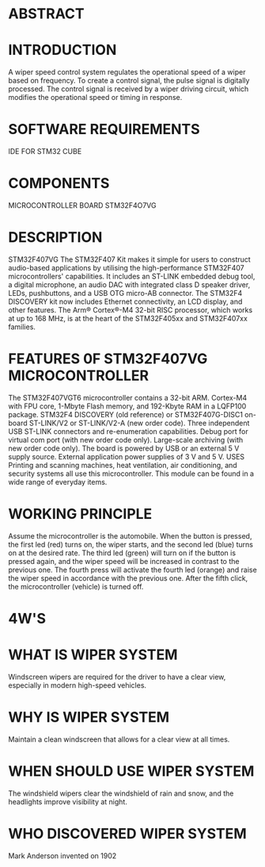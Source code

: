 # ABSTRACT

# INTRODUCTION
A wiper speed control system regulates the operational speed of a wiper based on frequency. To create a control signal, the pulse signal is digitally processed. The control signal is received by a wiper driving circuit, which modifies the operational speed or timing in response.

# SOFTWARE REQUIREMENTS
IDE FOR STM32 CUBE

# COMPONENTS
MICROCONTROLLER BOARD STM32F4O7VG

# DESCRIPTION
STM32F407VG
The STM32F407 Kit makes it simple for users to construct audio-based applications by utilising the high-performance STM32F407 microcontrollers' capabilities. It includes an ST-LINK embedded debug tool, a digital microphone, an audio DAC with integrated class D speaker driver, LEDs, pushbuttons, and a USB OTG micro-AB connector. The STM32F4 DISCOVERY kit now includes Ethernet connectivity, an LCD display, and other features. The Arm® Cortex®-M4 32-bit RISC processor, which works at up to 168 MHz, is at the heart of the STM32F405xx and STM32F407xx families.

# FEATURES 0F STM32F407VG MICROCONTROLLER
The STM32F407VGT6 microcontroller contains a 32-bit ARM.
Cortex-M4 with FPU core, 1-Mbyte Flash memory, and 192-Kbyte RAM in a LQFP100 package.
STM32F4 DISCOVERY (old reference) or STM32F407G-DISC1 on-board ST-LINK/V2 or ST-LINK/V2-A (new order code).
Three independent USB ST-LINK connectors and re-enumeration capabilities.
Debug port for virtual com port (with new order code only).
Large-scale archiving (with new order code only).
The board is powered by USB or an external 5 V supply source.
External application power supplies of 3 V and 5 V.
USES
Printing and scanning machines, heat ventilation, air conditioning, and security systems all use this microcontroller.
This module can be found in a wide range of everyday items.
# WORKING PRINCIPLE
Assume the microcontroller is the automobile. When the button is pressed, the first led (red) turns on, the wiper starts, and the second led (blue) turns on at the desired rate. The third led (green) will turn on if the button is pressed again, and the wiper speed will be increased in contrast to the previous one. The fourth press will activate the fourth led (orange) and raise the wiper speed in accordance with the previous one. After the fifth click, the microcontroller (vehicle) is turned off.

# 4W'S
# WHAT IS WIPER SYSTEM
Windscreen wipers are required for the driver to have a clear view, especially in modern high-speed vehicles.

# WHY IS WIPER SYSTEM
Maintain a clean windscreen that allows for a clear view at all times.

# WHEN SHOULD USE WIPER SYSTEM
The windshield wipers clear the windshield of rain and snow, and the headlights improve visibility at night.

# WHO DISCOVERED WIPER SYSTEM
Mark Anderson invented on 1902
